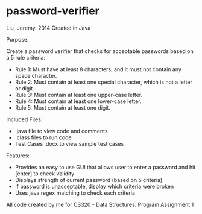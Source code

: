 password-verifier
=================

Liu, Jeremy. 2014
Created in Java

Purpose: 

Create a password verifier that checks for acceptable passwords based on a 5 rule criteria:
- Rule 1: Must have at least 8 characters, and it must not contain any space character.
- Rule 2: Must contain at least one special character, which is not a letter or digit.
- Rule 3: Must contain at least one upper-case letter.
- Rule 4: Must contain at least one lower-case letter.
- Rule 5: Must contain at least one digit.

Included Files:
- .java file to view code and comments
- .class files to run code
- Test Cases .docx to view sample test cases 

Features:
- Provides an easy to use GUI that allows user to enter a password and hit [enter] to check validity
- Displays strength of current password (based on 5 criteria)
- If password is unacceptable, display which criteria were broken
- Uses java regex matching to check each criteria

All code created by me for CS320 - Data Structures: Program Assignment 1

